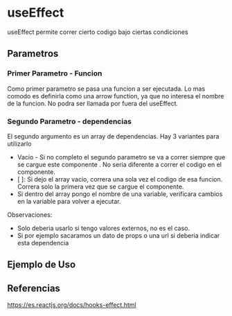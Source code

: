 # useEffect
useEffect permite correr cierto codigo bajo ciertas condiciones

## Parametros

### Primer Parametro - Funcion
Como primer parametro se pasa una funcion a ser ejecutada. Lo mas comodo es definirla como una arrow function, ya que no interesa el nombre de la funcion. No podra ser llamada por fuera del useEffect.

### Segundo Parametro - dependencias

El segundo argumento es un array de dependencias.
Hay 3 variantes para utilizarlo

* Vacio - Si no completo el segundo parametro se va a correr siempre que se cargue este componente . No seria diferente a correr el codigo en el componente.
* [ ]: Si dejo el array vacio, correra una sola vez el codigo de esa funcion. Correra solo la primera vez que se cargue el componente.
* Si dentro del array pongo el nombre de una variable, verificara cambios en la variable para volver a ejecutar.

Observaciones:
- Solo deberia usarlo si tengo valores externos, no es el caso. 
- Si por ejemplo sacaramos un dato de props o una url si deberia indicar esta dependencia

## Ejemplo de Uso


## Referencias

https://es.reactjs.org/docs/hooks-effect.html
